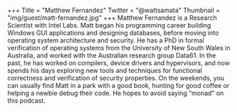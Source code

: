 +++
Title = "Matthew Fernandez"
Twitter = "@wattsamata"
Thumbnail = "img/guest/matt-fernandez.jpg"
+++
Matthew Fernandez is a Research Scientist with Intel Labs. Matt began his programming career building Windows GUI applications and designing databases, before moving into operating system architecture and security. He has a PhD in formal verification of operating systems from the University of New South Wales in Australia, and worked with the Australian research group Data61. In the past, he has worked on compilers, device drivers and hypervisors, and now spends his days exploring new tools and techniques for functional correctness and verification of security properties. On the weekends, you can usually find Matt in a park with a good book, hunting for good coffee or helping a newbie debug their code. He hopes to avoid saying “monad” on this podcast.